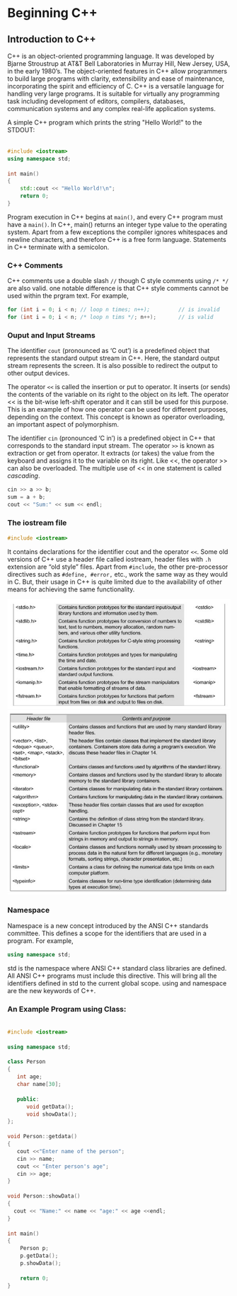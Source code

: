 # Beginning C++

## Introduction to C++
C++ is an object-oriented programming language. It was developed by Bjarne Stroustrup at AT&T Bell Laboratories in Murray Hill, New Jersey, USA, in the early 1980’s. The object-oriented features in C++ allow programmers to build large programs with clarity, extensibility and ease of maintenance, incorporating the spirit and efficiency of C. C++ is a versatile language for handling very large programs. It is suitable for virtually any programming task including development of editors, compilers, databases, communication systems and any complex real-life application systems.

A simple C++ program which prints the string "Hello World!" to the STDOUT:

```C++

#include <iostream>
using namespace std;

int main()
{
    std::cout << "Hello World!\n"; 
    return 0;
}
```

Program execution in C++ begins at ```main()```, and every C++ program must have a ```main()```. In C++, main() returns an integer type value to the operating system. Apart from a few exceptions the compiler ignores whitespaces and newline characters, and therefore C++ is a free form language. Statements in C++ terminate with a semicolon.

### C++ Comments
C++ comments use a double slash ```//``` though C style comments using ```/* */``` are also valid. one notable difference is that C++ style comments cannot be used within the prgram text. For example,

```C++
for (int i = 0; i < n; // loop n times; n++);         // is invalid
for (int i = 0; i < n; /* loop n tims */; n++);       // is valid  
```

### Ouput and Input Streams
The identifier ```cout``` (pronounced as ‘C out’) is a predefined object that represents the standard output stream in C++. Here, the standard output stream represents the screen. It is also possible to redirect the output to other output devices.  

The operator ```<<``` is called the insertion or put to operator. It inserts (or sends) the contents of the variable on its right to the object on its left. The operator << is the bit-wise left-shift operator and it can still be used for this purpose. This is an example of how one operator can be used for different purposes, depending on the context. This concept is known as operator overloading, an important aspect of polymorphism.

The identifier ```cin``` (pronounced ‘C in’) is a predefined object in C++ that corresponds to the standard input stream. The operator ```>>``` is known as extraction or get from operator. It extracts (or takes) the value from the keyboard and assigns it to the variable on its right. Like <<, the operator >> can also be overloaded. The multiple use of << in one statement is called *cascading*.

```C++
cin >> a >> b;
sum = a + b;
cout << "Sum:" << sum << endl;
```
### The iostream file

```C++
#include <iostream>
```
It contains declarations for the identifier cout and the operator ```<<```. Some old versions of C++ use a header file called iostream, header files with ```.h``` extension are “old style” files.  Apart from ```#include```, the other pre-processor directives such as ```#define, #error,``` etc., work the same way as they would in C. But, their usage in C++ is quite limited due to the availability of other means for achieving the same functionality.

![Commonly used header files in C++](assets/h1.jpg)  
![New header files introduced in C++](assets/h2.jpg)

 ### Namespace
 Namespace is a new concept introduced by the ANSI C++ standards committee. This defines a scope for the identifiers that are used in a program. For example,
 
 ```C++
 using namespace std;
 ```
 
 std is the namespace where ANSI C++ standard class libraries are defined. All ANSI C++ programs must include this directive. This will bring all the identifiers defined in std to the current global scope. using and namespace are the new keywords of C++.

### An Example Program using Class:

```C++

#include <iostream>

using namespace std;

class Person
{
   int age;
   char name[30];
   
   public:
      void getData();
      void showData();
};

void Person::getdata()
{
   cout <<"Enter name of the person";
   cin >> name;
   cout << "Enter person's age";
   cin >> age;
}

void Person::showData()
{
  cout << "Name:" << name << "age:" << age <<endl;
}

int main()
{
    Person p;
    p.getData();
    p.showData();
    
    return 0;
}

```
   
      

 



 
   
 



 

 

   
